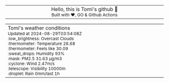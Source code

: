 
<div align="center">
<table>
<tbody>
<td align="center">
<img width="2000" height="0"><br>
Hello, this is Tomi's github 👋<br>
<sup>Built with ❤️, GO & Github Actions</sup><br>
<img width="2000" height="0">
</td>
</tbody>
</table>
</div>
<table>
<tbody>
<td align="left">
<img width="2000" height="0"><br>
Tomi's weather conditions<br>
<sup>Updated at 2024-08-29T03:54:08Z</sup><br>
<sup>:low_brightness: Overcast Clouds</sup><br>
<sup>:thermometer: Temperature 26.68 </sup><br>
<sup>:thermometer: Feels like 30.09</sup><br>
<sup>:sweat_drops: Humidity 93%</sup><br>
<sup>:mask: PM2.5 31.63 μg/m3</sup><br>
<sup>:cyclone: Wind 2.47m/s </sup><br>
<sup>:telescope: Visibility 10000m </sup><br>
<sup>:droplet: Rain 0mm/last 1h </sup><br>
<img width="2000" height="0">
</td>
<td align="left">
<img width="2000" height="0"><br>
<br>
<img width="2000" height="0">
</td>
</tbody>
</table>
</div>
    
